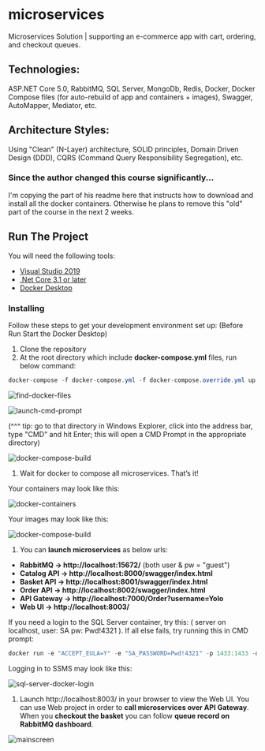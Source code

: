 # microservices
Microservices Solution | supporting an e-commerce app with cart, ordering, and checkout queues.

## Technologies:
ASP.NET Core 5.0, RabbitMQ, SQL Server, MongoDb, Redis, Docker, Docker Compose files (for auto-rebuild of app and containers + images), Swagger, AutoMapper, Mediator, etc.

## Architecture Styles:
Using "Clean" (N-Layer) architecture, SOLID principles, Domain Driven Design (DDD), CQRS (Command Query Responsibility Segregation), etc.

### Since the author changed this course significantly...
I'm copying the part of his readme here that instructs how to download and install all the docker containers. Otherwise he plans to remove this "old" part of the course in the next 2 weeks. 

## Run The Project
You will need the following tools:

* [Visual Studio 2019](https://visualstudio.microsoft.com/downloads/)
* [.Net Core 3.1 or later](https://dotnet.microsoft.com/download/dotnet-core/3.1)
* [Docker Desktop](https://www.docker.com/products/docker-desktop)


### Installing
Follow these steps to get your development environment set up: (Before Run Start the Docker Desktop)
1. Clone the repository
2. At the root directory which include **docker-compose.yml** files, run below command:
```csharp
docker-compose -f docker-compose.yml -f docker-compose.override.yml up --build
```
![find-docker-files](Microservices/src/WebApp/AspnetRunBasics/wwwroot/images/open_containing_folder.png)

![launch-cmd-prompt](Microservices/src/WebApp/AspnetRunBasics/wwwroot/images/cmd-prompt-docker-files.png)

(^^^ tip: go to that directory in Windows Explorer, click into the address bar, type "CMD" and hit Enter; this will open a CMD Prompt in the appropriate directory)

![docker-compose-build](Microservices/src/WebApp/AspnetRunBasics/wwwroot/images/docker-composer-build.png)


1. Wait for docker to compose all microservices. That’s it!

Your containers may look like this: 

![docker-containers](Microservices/src/WebApp/AspnetRunBasics/wwwroot/images/docker-containers.png)

Your images may look like this: 

![docker-compose-build](Microservices/src/WebApp/AspnetRunBasics/wwwroot/images/docker-images.png)


1. You can **launch microservices** as below urls:
* **RabbitMQ -> http://localhost:15672/** (both user & pw = "guest")
* **Catalog API -> http://localhost:8000/swagger/index.html**
* **Basket API -> http://localhost:8001/swagger/index.html**
* **Order API -> http://localhost:8002/swagger/index.html**
* **API Gateway -> http://localhost:7000/Order?username=Yolo**
* **Web UI -> http://localhost:8003/**

If you need a login to the SQL Server container, try this: ( server on localhost, user: SA pw: Pwd!4321 ).
If all else fails, try running this in CMD prompt: 
```csharp
docker run -e "ACCEPT_EULA=Y" -e "SA_PASSWORD=Pwd!4321" -p 1433:1433 -d mcr.microsoft.com/mssql/server
```
Logging in to SSMS may look like this: 

![sql-server-docker-login](Microservices/src/WebApp/AspnetRunBasics/wwwroot/images/sql-server-docker-login.png)


1. Launch http://localhost:8003/ in your browser to view the Web UI. You can use Web project in order to **call microservices over API Gateway**. When you **checkout the basket** you can follow **queue record on RabbitMQ dashboard**.

![mainscreen](Microservices/src/WebApp/AspnetRunBasics/wwwroot/images/frontend.png)

